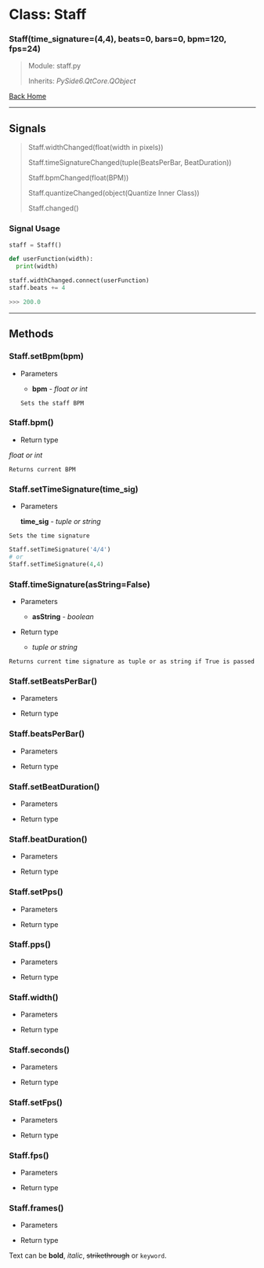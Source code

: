 # Class: Staff
### Staff(time_signature=(4,4), beats=0, bars=0, bpm=120, fps=24)
> Module: staff.py
>
> Inherits: _PySide6.QtCore.QObject_

[Back Home](index.md)

***

## Signals
> Staff.widthChanged(float(width in pixels))
>
> Staff.timeSignatureChanged(tuple(BeatsPerBar, BeatDuration))
>
> Staff.bpmChanged(float(BPM))
>
> Staff.quantizeChanged(object(Quantize Inner Class))
>
> Staff.changed()

### Signal Usage
```python
staff = Staff()

def userFunction(width):
  print(width)

staff.widthChanged.connect(userFunction)
staff.beats += 4

>>> 200.0
```

***

## Methods

### Staff.setBpm(bpm)

  * Parameters

    * **bpm** - _float or int_

    `Sets the staff BPM`

### Staff.bpm()

  * Return type

  _float or int_

  `Returns current BPM`

### Staff.setTimeSignature(time_sig)

  * Parameters

    **time_sig** - _tuple or string_

  `Sets the time signature`

```python
Staff.setTimeSignature('4/4')
# or
Staff.setTimeSignature(4,4)
```

### Staff.timeSignature(asString=False)

  * Parameters
    * **asString** - _boolean_

  * Return type
    * _tuple or string_

  `Returns current time signature as tuple or as string if True is passed`

### Staff.setBeatsPerBar()

  * Parameters


  * Return type


### Staff.beatsPerBar()

  * Parameters


  * Return type


### Staff.setBeatDuration()

  * Parameters


  * Return type


### Staff.beatDuration()

  * Parameters


  * Return type


### Staff.setPps()

  * Parameters


  * Return type


### Staff.pps()

  * Parameters


  * Return type


### Staff.width()

  * Parameters


  * Return type


### Staff.seconds()

  * Parameters


  * Return type


### Staff.setFps()

  * Parameters


  * Return type


### Staff.fps()

  * Parameters


  * Return type


### Staff.frames()

  * Parameters


  * Return type






Text can be **bold**, _italic_, ~~strikethrough~~ or `keyword`.

